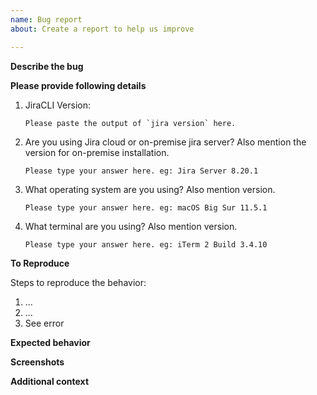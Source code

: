 ```yaml
---
name: Bug report
about: Create a report to help us improve

---
```


**Describe the bug**
<!--- A clear and concise description of what the bug is. --->

**Please provide following details**
1. JiraCLI Version:
    ```
    Please paste the output of `jira version` here.
    ```
2. Are you using Jira cloud or on-premise jira server? Also mention the version for on-premise installation.
    ```
    Please type your answer here. eg: Jira Server 8.20.1
    ```
3. What operating system are you using? Also mention version.
    ```
    Please type your answer here. eg: macOS Big Sur 11.5.1
    ```
4. What terminal are you using? Also mention version.
    ```
    Please type your answer here. eg: iTerm 2 Build 3.4.10
    ```

**To Reproduce**

Steps to reproduce the behavior:
1. ...
2. ...
3. See error

**Expected behavior**
<!--- A clear and concise description of what you expected to happen. --->

**Screenshots**
<!--- If applicable, add screenshots to help explain your problem. --->

**Additional context**
<!--- Add any other context about the problem here. --->
